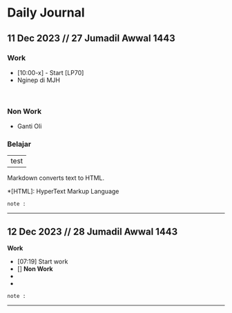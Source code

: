 # Daily Journal

## 11 Dec 2023 // 27 Jumadil Awwal 1443

### Work
- [10:00-x] - Start [LP70] 
- Nginep di MJH
<br>

### Non Work
- Ganti Oli


### Belajar
<table>
<tr>
<td>test</td>
</tr>
</table>
Markdown converts text to HTML.

*[HTML]: HyperText Markup Language

``` 
note : 

```
---
 ## 12 Dec 2023 // 28 Jumadil Awwal 1443
 
**Work**
- [07:19] Start work
- []
**Non Work**
- 
- 
``` 
note : 

```
---

<!--stackedit_data:
eyJwcm9wZXJ0aWVzIjoiZXh0ZW5zaW9uczpcbiAgcHJlc2V0Oi
BnZm1cbiIsImhpc3RvcnkiOlsxODM2OTI0MTYyLDE0NjkyODk2
NDksLTE1MzgwODYxNDEsLTQyNjMxODcxMSwxMzU0NzYwMzE5LC
03NDMxOTkxMjMsMTMxNDE0MTgwNSwtMTIyMzA0ODk4NSwxNTMx
NTYzNTg1LDMwMzI0ODgzOSwtMTM2NDY4MzkzOV19
-->